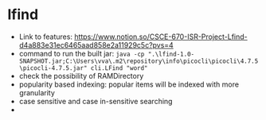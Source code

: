 # lfind

- Link to features: https://www.notion.so/CSCE-670-ISR-Project-Lfind-d4a883e31ec6465aad858e2a11929c5c?pvs=4
- command to run the built jar: `java -cp ".\lfind-1.0-SNAPSHOT.jar;C:\Users\vva\.m2\repository\info\picocli\picocli\4.7.5\picocli-4.7.5.jar" cli.LFind "word"`
- check the possibility of RAMDirectory
- popularity based indexing: popular items will be indexed with more granularity
- case sensitive and case in-sensitive searching
- 